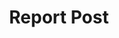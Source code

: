 ---
title: Report Post
excerpt: |-
  Report a post.

  Required scopes:
  + **post**
api:
  file: lolzteam-public-api-forum.json
  operationId: Posts.Report
deprecated: false
hidden: false
metadata:
  title: ''
  description: ''
  robots: index
next:
  description: ''
---
